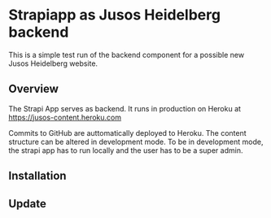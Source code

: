 # Strapiapp as Jusos Heidelberg backend

This is a simple test run of the backend component for a possible new Jusos Heidelberg website. 

## Overview
The Strapi App serves as backend. It runs in production on Heroku at https://jusos-content.heroku.com 

Commits to GitHub are auttomatically deployed to Heroku. The content structure can be altered in development mode. To be in development mode, the strapi app has to run locally and the user has to be a super admin. 

## Installation

## Update

